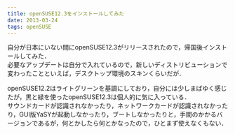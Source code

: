 ```yaml
---
title: openSUSE12.3をインストールしてみた
date: 2013-03-24
tags: openSUSE
---
```


自分が日本にいない間にopenSUSE12.3がリリースされたので，帰国後インストールしてみた．<br />
必要なアップデートは自分で入れているので，新しいディストリビューションで変わったことといえば，デスクトップ環境のスキンくらいだが．

openSUSE12.2はライトグリーンを基調にしており，自分には少しまばゆく感じたが，黒と緑を使ったopenSUSE12.3は個人的に気に入っている．<br />
サウンドカードが認識されなかったり，ネットワークカードが認識されなかったり，GUI版YaSYが起動しなかったり，ブートしなかったりと，手間のかかるバージョンであるが，何とかしたら何とかなったので，ひとまず使えなくもない．

